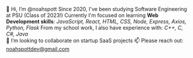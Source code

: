 👋 Hi, I’m @noahspott
Since 2020, I've been studying Software Engineering at PSU (Class of 2023!)
Currently I'm focused on learning **Web Development skills**:
  _JavaScript, React, HTML, CSS, Node, Express, Axios, Python, Flask_
From my school work, I also have experience with:
  _C++, C, C#, Java_
<br />
💞️ I’m looking to collaborate on startup SaaS projects
📫 Please reach out: noahspottdev@gmail.com
